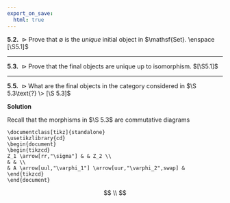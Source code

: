 ```yaml
---
export_on_save:
  html: true
---
```

<style>
.katex-display { overflow: auto hidden }
img { display: block; margin: 0 auto }
.tikz { display: flex; justify-content: center; align-items: center }
</style>

$\textbf{5.2.} \enspace \triangleright$ Prove that $\emptyset$ is the _unique_ initial object in $\mathsf{Set}. \enspace [\S5.1]$

---

$\textbf{5.3.} \enspace \triangleright$ Prove that the final objects are unique up to isomorphism. $[\S5.1]$

---

$\textbf{5.5.} \enspace \triangleright$ What are the final objects in the category considered in $\S 5.3\text{?} \> [\S 5.3]$

**Solution**

Recall that the morphisms in $\S 5.3$ are commutative diagrams

```latex{cmd=true, hide=true, latex_zoom=200%}
\documentclass[tikz]{standalone}
\usetikzlibrary{cd}
\begin{document}
\begin{tikzcd}
Z_1 \arrow[rr,"\sigma"] & & Z_2 \\
& & \\
& A \arrow[uul,"\varphi_1"] \arrow[uur,"\varphi_2",swap] &
\end{tikzcd}
\end{document}
```

$$
\\
$$